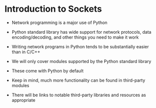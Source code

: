 # **Introduction to Sockets**

* Network programming is a major use of Python 
* Python standard library has wide support for network protocols, data encoding/decoding, and other things you need to make it work 
* Writing network programs in Python tends to be substantially easier than in C/C++
* We will only cover modules supported by the Python standard library
* These come with Python by default

* Keep in mind, much more functionality can be found in third-party modules 

* There will be links to notable third-party libraries and resources as appropriate



